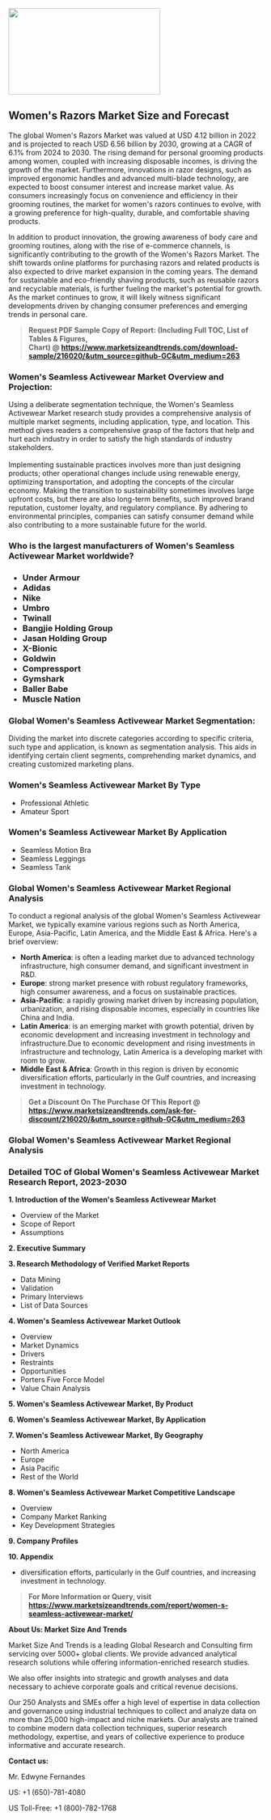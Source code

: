 <p><img class="alignnone size-medium wp-image-20088" src="https://ffe5etoiles.com/wp-content/uploads/2024/12/MST1-300x171.png" alt="" width="300" height="171" /></p><h2>Women's Razors Market Size and Forecast</h2><p>The global Women's Razors Market was valued at USD 4.12 billion in 2022 and is projected to reach USD 6.56 billion by 2030, growing at a CAGR of 6.1% from 2024 to 2030. The rising demand for personal grooming products among women, coupled with increasing disposable incomes, is driving the growth of the market. Furthermore, innovations in razor designs, such as improved ergonomic handles and advanced multi-blade technology, are expected to boost consumer interest and increase market value. As consumers increasingly focus on convenience and efficiency in their grooming routines, the market for women's razors continues to evolve, with a growing preference for high-quality, durable, and comfortable shaving products.</p><p>In addition to product innovation, the growing awareness of body care and grooming routines, along with the rise of e-commerce channels, is significantly contributing to the growth of the Women's Razors Market. The shift towards online platforms for purchasing razors and related products is also expected to drive market expansion in the coming years. The demand for sustainable and eco-friendly shaving products, such as reusable razors and recyclable materials, is further fueling the market's potential for growth. As the market continues to grow, it will likely witness significant developments driven by changing consumer preferences and emerging trends in personal care.</p></p><blockquote id="" class=""><strong>Request PDF Sample Copy of Report: (Including Full TOC, List of Tables &amp; Figures, Chart)&nbsp;@&nbsp;<strong><a href="https://www.marketsizeandtrends.com/download-sample/216020/&utm_source=github-GC&utm_medium=263" target="_blank">https://www.marketsizeandtrends.com/download-sample/216020/&utm_source=github-GC&utm_medium=263</a></strong></strong></blockquote><h3 id="" class="">Women's Seamless Activewear Market&nbsp;Overview and Projection:</h3><p id="" class="">Using a deliberate segmentation technique, the Women's Seamless Activewear Market research study provides a comprehensive analysis of multiple market segments, including application, type, and location. This method gives readers a comprehensive grasp of the factors that help and hurt each industry in order to satisfy the high standards of industry stakeholders. <br /> <br />Implementing sustainable practices involves more than just designing products; other operational changes include using renewable energy, optimizing transportation, and adopting the concepts of the circular economy. Making the transition to sustainability sometimes involves large upfront costs, but there are also long-term benefits, such improved brand reputation, customer loyalty, and regulatory compliance. By adhering to environmental principles, companies can satisfy consumer demand while also contributing to a more sustainable future for the world.</p><h3 id="" class="">Who is the largest manufacturers of&nbsp;Women's Seamless Activewear Market worldwide?</h3><h3 class=""><p><ul><li>Under Armour </li><li> Adidas </li><li> Nike </li><li> Umbro </li><li> Twinall </li><li> Bangjie Holding Group </li><li> Jasan Holding Group </li><li> X-Bionic </li><li> Goldwin </li><li> Compressport </li><li> Gymshark </li><li> Baller Babe </li><li> Muscle Nation</li></ul></p></h3><h3 id="" class="">Global&nbsp;Women's Seamless Activewear Market Segmentation:</h3><p id="" class="">Dividing the market into discrete categories according to specific criteria, such type and application, is known as segmentation analysis. This aids in identifying certain client segments, comprehending market dynamics, and creating customized marketing plans.</p><h3 id="" class="">Women's Seamless Activewear Market&nbsp;By Type</h3><p><p><ul><li>Professional Athletic</li><li> Amateur Sport</p></li></ul></p></p><h3 id="" class="">Women's Seamless Activewear Market&nbsp;By Application</h3><p class=""><p><ul><li>Seamless Motion Bra</li><li> Seamless Leggings</li><li> Seamless Tank</li></ul></p></p><h3 id="" class="">Global Women's Seamless Activewear Market Regional Analysis</h3><p id="" class="">To conduct a regional analysis of the global Women's Seamless Activewear Market, we typically examine various regions such as North America, Europe, Asia-Pacific, Latin America, and the Middle East &amp; Africa. Here's a brief overview:</p><ul><li><strong>North America</strong>: is often a leading market due to advanced technology infrastructure, high consumer demand, and significant investment in R&amp;D.</li><li><strong>Europe</strong>: strong market presence with robust regulatory frameworks, high consumer awareness, and a focus on sustainable practices.</li><li><strong>Asia-Pacific</strong>: a rapidly growing market driven by increasing population, urbanization, and rising disposable incomes, especially in countries like China and India.</li><li><strong>Latin America</strong>: is an emerging market with growth potential, driven by economic development and increasing investment in technology and infrastructure.Due to economic development and rising investments in infrastructure and technology, Latin America is a developing market with room to grow.</li><li><strong>Middle East &amp; Africa</strong>: Growth in this region is driven by economic diversification efforts, particularly in the Gulf countries, and increasing investment in technology.</li></ul><blockquote id="" class=""><strong>Get a Discount On The Purchase Of This Report @ <strong><a href="https://www.marketsizeandtrends.com/ask-for-discount/216020/&utm_source=github-GC&utm_medium=263" target="_blank">https://www.marketsizeandtrends.com/ask-for-discount/216020/&utm_source=github-GC&utm_medium=263</a></strong></strong></blockquote><h3 id="" class="">Global Women's Seamless Activewear Market Regional Analysis</h3><h3 id="" class="">Detailed TOC of Global Women's Seamless Activewear Market Research Report, 2023-2030</h3><p id="" class=""><strong>1. Introduction of the Women's Seamless Activewear Market</strong></p><ul><li>Overview of the Market</li><li>Scope of Report</li><li>Assumptions</li></ul><p id="" class=""><strong>2. Executive Summary</strong></p><p id="" class=""><strong>3. Research Methodology of Verified Market Reports</strong></p><ul><li>Data Mining</li><li>Validation</li><li>Primary Interviews</li><li>List of Data Sources</li></ul><p id="" class=""><strong>4. Women's Seamless Activewear Market Outlook</strong></p><ul><li>Overview</li><li>Market Dynamics</li><li>Drivers</li><li>Restraints</li><li>Opportunities</li><li>Porters Five Force Model</li><li>Value Chain Analysis</li></ul><p id="" class=""><strong>5. Women's Seamless Activewear Market, By Product</strong></p><p id="" class=""><strong>6. Women's Seamless Activewear Market, By Application</strong></p><p id="" class=""><strong>7. Women's Seamless Activewear Market, By Geography</strong></p><ul><li>North America</li><li>Europe</li><li>Asia Pacific</li><li>Rest of the World</li></ul><p id="" class=""><strong>8. Women's Seamless Activewear Market Competitive Landscape</strong></p><ul><li>Overview</li><li>Company Market Ranking</li><li>Key Development Strategies</li></ul><p id="" class=""><strong>9. Company Profiles</strong></p><p id="" class=""><strong>10. Appendix</strong></p><ul><li>diversification efforts, particularly in the Gulf countries, and increasing investment in technology.</li></ul><blockquote id="" class=""><strong>For More Information or Query, visit <strong><strong><a href="https://www.marketsizeandtrends.com/report/women-s-seamless-activewear-market/" target="_blank">https://www.marketsizeandtrends.com/report/women-s-seamless-activewear-market/</a></strong></strong></strong></blockquote><p id="" class=""><strong>About Us: Market Size And Trends</strong></p><p id="" class="">Market Size And Trends is a leading Global Research and Consulting firm servicing over 5000+ global clients. We provide advanced analytical research solutions while offering information-enriched research studies.</p><p id="" class="">We also offer insights into strategic and growth analyses and data necessary to achieve corporate goals and critical revenue decisions.</p><p id="" class="">Our 250 Analysts and SMEs offer a high level of expertise in data collection and governance using industrial techniques to collect and analyze data on more than 25,000 high-impact and niche markets. Our analysts are trained to combine modern data collection techniques, superior research methodology, expertise, and years of collective experience to produce informative and accurate research.</p><p id="" class=""><strong>Contact us:</strong></p><p id="" class="">Mr. Edwyne Fernandes</p><p id="" class="">US: +1 (650)-781-4080</p><p id="" class="">US Toll-Free: +1 (800)-782-1768</p>
